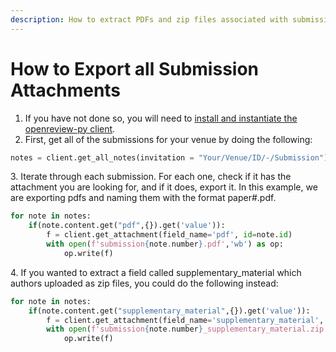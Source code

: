 ```yaml
---
description: How to extract PDFs and zip files associated with submissions.
---
```


# How to Export all Submission Attachments

1. If you have not done so, you will need to [install and instantiate the openreview-py client](../../getting-started/using-the-api/installing-and-instantiating-the-python-client.md).&#x20;
2. First, get all of the submissions for your venue by doing the following:

```python
notes = client.get_all_notes(invitation = "Your/Venue/ID/-/Submission")
```

3\. Iterate through each submission. For each one, check if it has the attachment you are looking for, and if it does, export it. In this example, we are exporting pdfs and naming them with the format paper#.pdf.

```python
for note in notes:
    if(note.content.get("pdf",{}).get('value')):
        f = client.get_attachment(field_name='pdf', id=note.id)
        with open(f'submission{note.number}.pdf','wb') as op: 
            op.write(f)
```

4\. If you wanted to extract a field called supplementary\_material which authors uploaded as zip files, you could do the following instead:&#x20;

```python
for note in notes:
    if(note.content.get("supplementary_material",{}).get('value')):
        f = client.get_attachment(field_name='supplementary_material', id=note.id)
        with open(f'submission{note.number}_supplementary_material.zip','wb') as op: 
            op.write(f)
```
